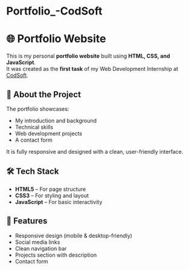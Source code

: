# Portfolio_-CodSoft

# 🌐 Portfolio Website

This is my personal **portfolio website** built using **HTML, CSS, and JavaScript**.  
It was created as the **first task** of my Web Development Internship at [CodSoft](https://www.linkedin.com/company/codsoft/).

## 📌 About the Project

The portfolio showcases:
- My introduction and background
- Technical skills
- Web development projects
- A contact form

It is fully responsive and designed with a clean, user-friendly interface.

## 🛠️ Tech Stack

- **HTML5** – For page structure  
- **CSS3** – For styling and layout  
- **JavaScript** – For basic interactivity  


## 📁 Features

- Responsive design (mobile & desktop-friendly)  
- Social media links  
- Clean navigation bar  
- Projects section with description  
- Contact form 
